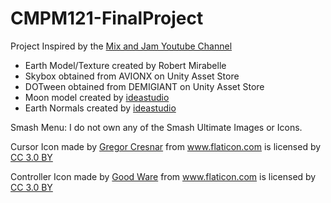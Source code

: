 # CMPM121-FinalProject
Project Inspired by the <a href="https://www.youtube.com/channel/UCLyVUwlB_Hahir_VsKkGPIA">Mix and Jam Youtube Channel</a>

* Earth Model/Texture created by Robert Mirabelle
* Skybox obtained from AVIONX on Unity Asset Store
* DOTween obtained from DEMIGIANT on Unity Asset Store
* Moon model created by <a href="https://free3d.com/3d-model/detailed-moon-216493.html">ideastudio</a>
* Earth Normals created by <a href="https://free3d.com/3d-model/planet-earth-99065.html">ideastudio</a>

Smash Menu:
I do not own any of the Smash Ultimate Images or Icons.


<p>Cursor Icon made by <a href="https://www.flaticon.com/authors/gregor-cresnar" title="Gregor Cresnar">Gregor Cresnar</a> from <a href="https://www.flaticon.com/" 			    title="Flaticon">www.flaticon.com</a> is licensed by <a href="http://creativecommons.org/licenses/by/3.0/" 			    title="Creative Commons BY 3.0" target="_blank">CC 3.0 BY</a></p>

<p>Controller Icon made by <a href="https://www.flaticon.com/authors/good-ware" title="Good Ware">Good Ware</a> from <a href="https://www.flaticon.com/" 			    title="Flaticon">www.flaticon.com</a> is licensed by <a href="http://creativecommons.org/licenses/by/3.0/" 			    title="Creative Commons BY 3.0" target="_blank">CC 3.0 BY</a></p>
